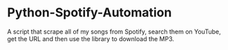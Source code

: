 # Python-Spotify-Automation
A script that scrape all of my songs from Spotify, search them on YouTube, get the URL and then use the library to download the MP3.

